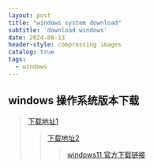 ```yaml
---
layout: post
title: "windows system download"
subtitle: 'download windows'
date: 2024-08-13
header-style: compressing images
catalog: true
tags:
  - windows
---
```

## windows 操作系统版本下载
>[下载地址1](https://tb.rg-adguard.net/public.php)
>>[下载地址2](https://hellowindows.cn/)
>>>[windows11 官方下载链接](https://www.microsoft.com/zh-cn/software-download/windows11)
